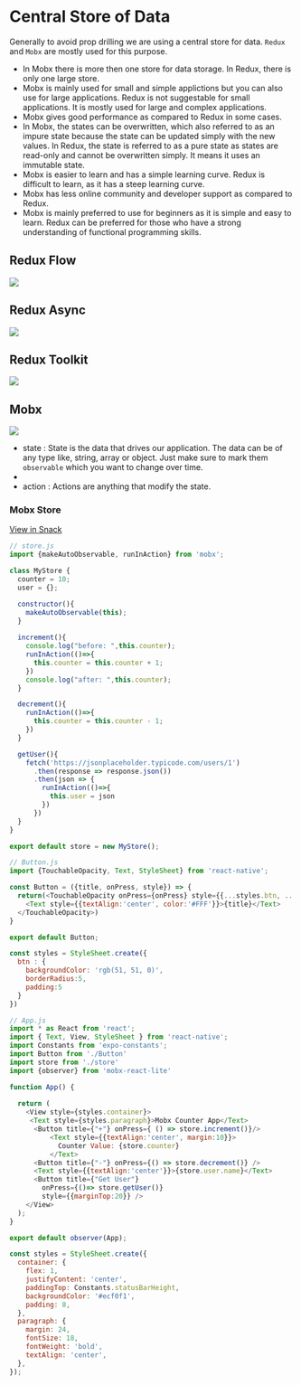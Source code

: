 
# Central Store of Data

Generally to avoid prop drilling we are using a central store for data. `Redux` and `Mobx` are mostly used for this purpose.

- In Mobx there is more then one store for data storage. In Redux, there is only one large store.
- Mobx is mainly used for small and simple applictions but you can also use for large applications. Redux is not suggestable for small applications. It is mostly used for large and complex applications.
- Mobx gives good performance as compared to Redux in some cases.
- In Mobx, the states can be overwritten, which also referred to as an impure state because the state can be updated simply with the new values. In Redux, the state is referred to as a pure state as states are read-only and cannot be overwritten simply. It means it uses an immutable state.
- Mobx is easier to learn and has a simple learning curve. Redux is difficult to learn, as it has a steep learning curve. 
- Mobx has less online community and developer support as compared to Redux.
- Mobx is mainly preferred to use for beginners as it is simple and easy to learn. Redux can be preferred for those who have a strong understanding of functional programming skills.


## Redux Flow

![](https://firebasestorage.googleapis.com/v0/b/mymasai-school.appspot.com/o/project_files%2Freduxdataflowdiagram.gif?alt=media&token=2c7e8868-dd02-4246-9590-660229af7ed6)

## Redux Async

![](https://firebasestorage.googleapis.com/v0/b/mymasai-school.appspot.com/o/project_files%2Fredux-async.gif?alt=media&token=43510a42-bfcd-4329-bc69-a319c5392054)

## Redux Toolkit

![](https://firebasestorage.googleapis.com/v0/b/mymasai-school.appspot.com/o/project_files%2Fredux-toolkit.avif?alt=media&token=05ae5353-2072-4f98-b19d-ad0faaf8ab79)


## Mobx

![](https://firebasestorage.googleapis.com/v0/b/mymasai-school.appspot.com/o/project_files%2Fmobx.png?alt=media&token=0690907e-c006-4efc-adf2-7f53dd9a11bc)

- state : State is the data that drives our application. The data can be of any type like, string, array or object. Just make sure to mark them `observable` which you want to change over time.
- 
- action : Actions are anything that modify the state.


### Mobx Store 

[View in Snack](https://snack.expo.dev/@subrat1977/mobxcounterapp)

```js
// store.js
import {makeAutoObservable, runInAction} from 'mobx';

class MyStore {
  counter = 10;
  user = {};

  constructor(){
    makeAutoObservable(this); 
  }
  
  increment(){
    console.log("before: ",this.counter);
    runInAction(()=>{
      this.counter = this.counter + 1;
    })
    console.log("after: ",this.counter);
  }

  decrement(){
    runInAction(()=>{
      this.counter = this.counter - 1;
    })
  }

  getUser(){
    fetch('https://jsonplaceholder.typicode.com/users/1')
      .then(response => response.json())
      .then(json => {
        runInAction(()=>{
          this.user = json
        })
      })
  }
}

export default store = new MyStore();

```

```js
// Button.js
import {TouchableOpacity, Text, StyleSheet} from 'react-native';

const Button = ({title, onPress, style}) => {
  return(<TouchableOpacity onPress={onPress} style={{...styles.btn, ...style}}>
    <Text style={{textAlign:'center', color:'#FFF'}}>{title}</Text>
  </TouchableOpacity>)
}

export default Button;

const styles = StyleSheet.create({
  btn : {
    backgroundColor: 'rgb(51, 51, 0)',
    borderRadius:5,
    padding:5
  }
})
```

```js
// App.js
import * as React from 'react';
import { Text, View, StyleSheet } from 'react-native';
import Constants from 'expo-constants';
import Button from './Button'
import store from './store'
import {observer} from 'mobx-react-lite'

function App() {
  
  return (
    <View style={styles.container}>
     <Text style={styles.paragraph}>Mobx Counter App</Text>
      <Button title={"+"} onPress={ () => store.increment()}/>
          <Text style={{textAlign:'center', margin:10}}>
            Counter Value: {store.counter}
          </Text>
      <Button title={"-"} onPress={() => store.decrement()} />
      <Text style={{textAlign:'center'}}>{store.user.name}</Text>
      <Button title={"Get User"} 
        onPress={()=> store.getUser()} 
        style={{marginTop:20}} />
    </View>
  );
}

export default observer(App);

const styles = StyleSheet.create({
  container: {
    flex: 1,
    justifyContent: 'center',
    paddingTop: Constants.statusBarHeight,
    backgroundColor: '#ecf0f1',
    padding: 8,
  },
  paragraph: {
    margin: 24,
    fontSize: 18,
    fontWeight: 'bold',
    textAlign: 'center',
  },
});

```

